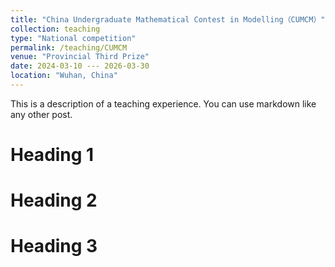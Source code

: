 ```yaml
---
title: "China Undergraduate Mathematical Contest in Modelling（CUMCM）"
collection: teaching
type: "National competition"
permalink: /teaching/CUMCM
venue: "Provincial Third Prize"
date: 2024-03-10 --- 2026-03-30
location: "Wuhan, China"
---
```


This is a description of a teaching experience. You can use markdown like any other post.

Heading 1
======

Heading 2
======

Heading 3
======
